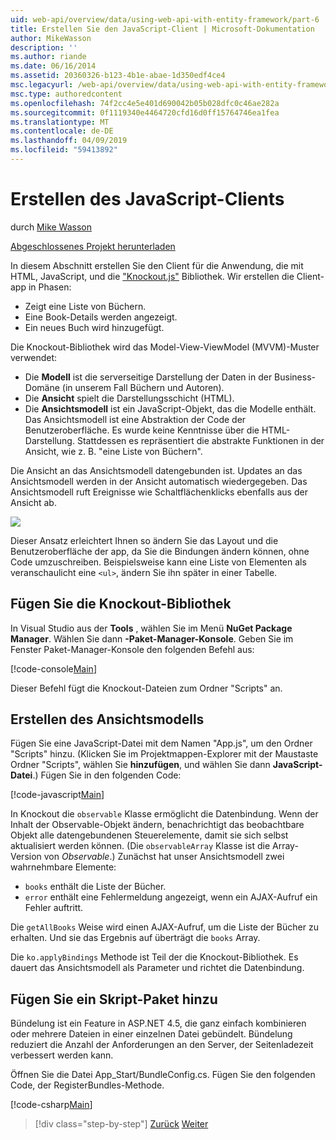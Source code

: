 ```yaml
---
uid: web-api/overview/data/using-web-api-with-entity-framework/part-6
title: Erstellen Sie den JavaScript-Client | Microsoft-Dokumentation
author: MikeWasson
description: ''
ms.author: riande
ms.date: 06/16/2014
ms.assetid: 20360326-b123-4b1e-abae-1d350edf4ce4
msc.legacyurl: /web-api/overview/data/using-web-api-with-entity-framework/part-6
msc.type: authoredcontent
ms.openlocfilehash: 74f2cc4e5e401d690042b05b028dfc0c46ae282a
ms.sourcegitcommit: 0f1119340e4464720cfd16d0ff15764746ea1fea
ms.translationtype: MT
ms.contentlocale: de-DE
ms.lasthandoff: 04/09/2019
ms.locfileid: "59413892"
---
```

# <a name="create-the-javascript-client"></a>Erstellen des JavaScript-Clients

durch [Mike Wasson](https://github.com/MikeWasson)

[Abgeschlossenes Projekt herunterladen](https://github.com/MikeWasson/BookService)

In diesem Abschnitt erstellen Sie den Client für die Anwendung, die mit HTML, JavaScript, und die ["Knockout.js"](http://knockoutjs.com/) Bibliothek. Wir erstellen die Client-app in Phasen:

- Zeigt eine Liste von Büchern.
- Eine Book-Details werden angezeigt.
- Ein neues Buch wird hinzugefügt.

Die Knockout-Bibliothek wird das Model-View-ViewModel (MVVM)-Muster verwendet:

- Die **Modell** ist die serverseitige Darstellung der Daten in der Business-Domäne (in unserem Fall Büchern und Autoren).
- Die **Ansicht** spielt die Darstellungsschicht (HTML).
- Die **Ansichtsmodell** ist ein JavaScript-Objekt, das die Modelle enthält. Das Ansichtsmodell ist eine Abstraktion der Code der Benutzeroberfläche. Es wurde keine Kenntnisse über die HTML-Darstellung. Stattdessen es repräsentiert die abstrakte Funktionen in der Ansicht, wie z. B. &quot;eine Liste von Büchern&quot;.

Die Ansicht an das Ansichtsmodell datengebunden ist. Updates an das Ansichtsmodell werden in der Ansicht automatisch wiedergegeben. Das Ansichtsmodell ruft Ereignisse wie Schaltflächenklicks ebenfalls aus der Ansicht ab.

![](part-6/_static/image1.png)

Dieser Ansatz erleichtert Ihnen so ändern Sie das Layout und die Benutzeroberfläche der app, da Sie die Bindungen ändern können, ohne Code umzuschreiben. Beispielsweise kann eine Liste von Elementen als veranschaulicht eine `<ul>`, ändern Sie ihn später in einer Tabelle.

## <a name="add-the-knockout-library"></a>Fügen Sie die Knockout-Bibliothek

In Visual Studio aus der **Tools** , wählen Sie im Menü **NuGet Package Manager**. Wählen Sie dann **-Paket-Manager-Konsole**. Geben Sie im Fenster Paket-Manager-Konsole den folgenden Befehl aus:

[!code-console[Main](part-6/samples/sample1.cmd)]

Dieser Befehl fügt die Knockout-Dateien zum Ordner "Scripts" an.

## <a name="create-the-view-model"></a>Erstellen des Ansichtsmodells

Fügen Sie eine JavaScript-Datei mit dem Namen "App.js", um den Ordner "Scripts" hinzu. (Klicken Sie im Projektmappen-Explorer mit der Maustaste Ordner "Scripts", wählen Sie **hinzufügen**, und wählen Sie dann **JavaScript-Datei**.) Fügen Sie in den folgenden Code:

[!code-javascript[Main](part-6/samples/sample2.js)]

In Knockout die `observable` Klasse ermöglicht die Datenbindung. Wenn der Inhalt der Observable-Objekt ändern, benachrichtigt das beobachtbare Objekt alle datengebundenen Steuerelemente, damit sie sich selbst aktualisiert werden können. (Die `observableArray` Klasse ist die Array-Version von *Observable*.) Zunächst hat unser Ansichtsmodell zwei wahrnehmbare Elemente:

- `books` enthält die Liste der Bücher.
- `error` enthält eine Fehlermeldung angezeigt, wenn ein AJAX-Aufruf ein Fehler auftritt.

Die `getAllBooks` Weise wird einen AJAX-Aufruf, um die Liste der Bücher zu erhalten. Und sie das Ergebnis auf überträgt die `books` Array.

Die `ko.applyBindings` Methode ist Teil der die Knockout-Bibliothek. Es dauert das Ansichtsmodell als Parameter und richtet die Datenbindung.

## <a name="add-a-script-bundle"></a>Fügen Sie ein Skript-Paket hinzu

Bündelung ist ein Feature in ASP.NET 4.5, die ganz einfach kombinieren oder mehrere Dateien in einer einzelnen Datei gebündelt. Bündelung reduziert die Anzahl der Anforderungen an den Server, der Seitenladezeit verbessert werden kann.

Öffnen Sie die Datei App\_Start/BundleConfig.cs. Fügen Sie den folgenden Code, der RegisterBundles-Methode.

[!code-csharp[Main](part-6/samples/sample3.cs)]

> [!div class="step-by-step"]
> [Zurück](part-5.md)
> [Weiter](part-7.md)
